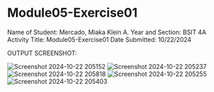 # Module05-Exercise01

Name of Student: Mercado, Miaka Klein A.
Year and Section: BSIT 4A
Activity Title: Module05-Exercise01
Date Submitted: 10/22/2024

OUTPUT SCREENSHOT:

![Screenshot 2024-10-22 205152](https://github.com/user-attachments/assets/88a4c0d0-e3c6-44f4-8631-361d01832d06)
![Screenshot 2024-10-22 205237](https://github.com/user-attachments/assets/626bdcae-4379-4d77-b0ec-8c3d4b8e59ab)
![Screenshot 2024-10-22 205818](https://github.com/user-attachments/assets/2e32835f-cb4e-4665-af4f-112bf38867df)
![Screenshot 2024-10-22 205255](https://github.com/user-attachments/assets/7ac0581e-d089-4ce0-8820-5b3555fb242b)
![Screenshot 2024-10-22 205403](https://github.com/user-attachments/assets/be245eaf-e11f-4fd9-83a9-74a99417c361)
